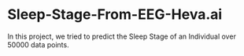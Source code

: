 # **Sleep-Stage-From-EEG-Heva.ai**

In this project, we tried to predict the Sleep Stage of an Individual over 50000 data points.

